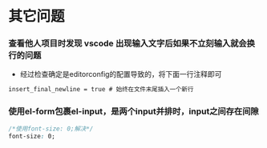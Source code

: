 # 其它问题

### 查看他人项目时发现 vscode 出现输入文字后如果不立刻输入就会换行的问题
 - 经过检查确定是editorconfig的配置导致的，将下面一行注释即可
```html
insert_final_newline = true # 始终在文件末尾插入一个新行
```

### 使用el-form包裹el-input，是两个input并排时，input之间存在间隙

```css
/*使用font-size: 0;解决*/
font-size: 0;
```